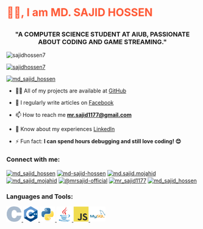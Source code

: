 <h1 align="center"><a href="#" style="color:#ff5733;"><marquee behavior="alternate">🙋‍♂️, I am MD. SAJID HOSSEN</marquee></a></h1>
<h3 align="center">"A COMPUTER SCIENCE STUDENT AT AIUB, PASSIONATE ABOUT CODING AND GAME STREAMING."</h3>

<p align="left"> <img src="https://komarev.com/ghpvc/?username=sajidhossen7&label=Profile%20views&color=0e75b6&style=flat" alt="sajidhossen7" /> </p>

<p align="left"> <a href="https://github.com/ryo-ma/github-profile-trophy"><img src="https://github-profile-trophy.vercel.app/?username=sajidhossen7" alt="sajidhossen7" /></a> </p>

<p align="left"> <a href="https://twitter.com/md_sajid_hossen" target="blank"><img src="https://img.shields.io/twitter/follow/md_sajid_hossen?logo=twitter&style=for-the-badge" alt="md_sajid_hossen" /></a> </p>

- 👨‍💻 All of my projects are available at [GitHub](https://github.com/Sajidhossen7)

- 📝 I regularly write articles on [Facebook](https://www.facebook.com/md.sajid.mojahid)

- 📫 How to reach me **mr.sajid1177@gmail.com**

- 📄 Know about my experiences [LinkedIn](https://www.linkedin.com/in/md-sajid-hossen/)

- ⚡ Fun fact: **I can spend hours debugging and still love coding! 😊**

<h3 align="left">Connect with me:</h3>
<p align="left">
<a href="https://twitter.com/md_sajid_hossen" target="blank"><img align="center" src="https://raw.githubusercontent.com/rahuldkjain/github-profile-readme-generator/master/src/images/icons/Social/twitter.svg" alt="md_sajid_hossen" height="30" width="40" /></a>
<a href="https://linkedin.com/in/md-sajid-hossen" target="blank"><img align="center" src="https://raw.githubusercontent.com/rahuldkjain/github-profile-readme-generator/master/src/images/icons/Social/linked-in-alt.svg" alt="md-sajid-hossen" height="30" width="40" /></a>
<a href="https://fb.com/md.sajid.mojahid" target="blank"><img align="center" src="https://raw.githubusercontent.com/rahuldkjain/github-profile-readme-generator/master/src/images/icons/Social/facebook.svg" alt="md.sajid.mojahid" height="30" width="40" /></a>
<a href="https://instagram.com/md_sajid_mojahid" target="blank"><img align="center" src="https://raw.githubusercontent.com/rahuldkjain/github-profile-readme-generator/master/src/images/icons/Social/instagram.svg" alt="md_sajid_mojahid" height="30" width="40" /></a>
<a href="https://www.youtube.com/@Mrsajid-official" target="blank"><img align="center" src="https://raw.githubusercontent.com/rahuldkjain/github-profile-readme-generator/master/src/images/icons/Social/youtube.svg" alt="@mrsajid-official" height="30" width="40" /></a>
<a href="https://www.hackerrank.com/profile/Md_Sajid_Hossen" target="blank"><img align="center" src="https://raw.githubusercontent.com/rahuldkjain/github-profile-readme-generator/master/src/images/icons/Social/hackerrank.svg" alt="mr_sajid1177" height="30" width="40" /></a>
<a href="https://www.hackerearth.com/md_sajid_hossen" target="blank"><img align="center" src="https://raw.githubusercontent.com/rahuldkjain/github-profile-readme-generator/master/src/images/icons/Social/hackerearth.svg" alt="md_sajid_hossen" height="30" width="40" /></a>
</p>

<h3 align="left">Languages and Tools:</h3>
<p align="left">
<a href="https://www.cprogramming.com/" target="_blank" rel="noreferrer"> <img src="https://raw.githubusercontent.com/devicons/devicon/master/icons/c/c-original.svg" alt="c" width="40" height="40"/> </a>
<a href="https://www.w3schools.com/cpp/" target="_blank" rel="noreferrer"> <img src="https://raw.githubusercontent.com/devicons/devicon/master/icons/cplusplus/cplusplus-original.svg" alt="cplusplus" width="40" height="40"/> </a>
<a href="https://www.python.org/" target="_blank" rel="noreferrer"> <img src="https://raw.githubusercontent.com/devicons/devicon/master/icons/python/python-original.svg" alt="python" width="40" height="40"/> </a>
<a href="https://www.java.com" target="_blank" rel="noreferrer"> <img src="https://raw.githubusercontent.com/devicons/devicon/master/icons/java/java-original.svg" alt="java" width="40" height="40"/> </a>
<a href="https://developer.mozilla.org/en-US/docs/Web/JavaScript" target="_blank" rel="noreferrer"> <img src="https://raw.githubusercontent.com/devicons/devicon/master/icons/javascript/javascript-original.svg" alt="javascript" width="40" height="40"/> </a>
<a href="https://www.mysql.com/" target="_blank" rel="noreferrer"> <img src="https://raw.githubusercontent.com/devicons/devicon/master/icons/mysql/mysql-original-wordmark.svg" alt="mysql" width="40" height="40"/> </a>
</p>


